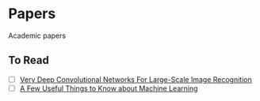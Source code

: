 # Papers

Academic papers

## To Read

- [ ] [Very Deep Convolutional Networks For Large-Scale Image Recognition](https://arxiv.org/pdf/1409.1556.pdf)
- [ ] [A Few Useful Things to Know about Machine Learning](http://homes.cs.washington.edu/~pedrod/papers/cacm12.pdf)
